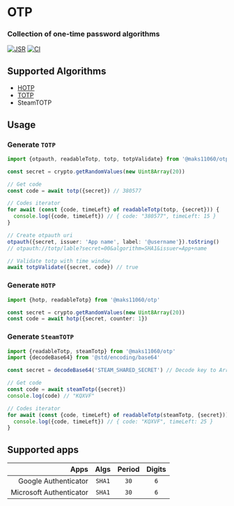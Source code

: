 # **OTP**

### Collection of one-time password algorithms

[![JSR][JSR badge]][JSR] [![CI][CI badge]][CI]

[JSR]: https://jsr.io/@maks11060/otp
[JSR badge]: https://jsr.io/badges/@maks11060/otp
[CI]: https://github.com/MAKS11060/otp/actions/workflows/ci.yml
[CI badge]: https://github.com/maks11060/otp/actions/workflows/ci.yml/badge.svg

## Supported Algorithms

- [HOTP](https://datatracker.ietf.org/doc/html/rfc4226)
- [TOTP](https://datatracker.ietf.org/doc/html/rfc6238)
- SteamTOTP

## Usage

### Generate `TOTP`

```ts
import {otpauth, readableTotp, totp, totpValidate} from '@maks11060/otp'

const secret = crypto.getRandomValues(new Uint8Array(20))

// Get code
const code = await totp({secret}) // 380577

// Codes iterator
for await (const {code, timeLeft} of readableTotp(totp, {secret})) {
  console.log({code, timeLeft}) // { code: "380577", timeLeft: 15 }
}

// Create otpauth uri
otpauth({secret, issuer: 'App name', label: '@username'}).toString()
// otpauth://totp/lable?secret=00&algorithm=SHA1&issuer=App+name

// Validate totp with time window
await totpValidate({secret, code}) // true
```

### Generate `HOTP`

```ts
import {hotp, readableTotp} from '@maks11060/otp'

const secret = crypto.getRandomValues(new Uint8Array(20))
const code = await hotp({secret, counter: 1})
```

### Generate `SteamTOTP`

```ts
import {readableTotp, steamTotp} from '@maks11060/otp'
import {decodeBase64} from '@std/encoding/base64'

const secret = decodeBase64('STEAM_SHARED_SECRET') // Decode key to ArrayBuffer

// Get code
const code = await steamTotp({secret})
console.log(code) // "KQXVF"

// Codes iterator
for await (const {code, timeLeft} of readableTotp(steamTotp, {secret})) {
  console.log({code, timeLeft}) // { code: "KQXVF", timeLeft: 25 }
}
```

## Supported apps

|                    Apps |  Algs  | Period | Digits |
| ----------------------: | :----: | :----: | :----: |
|    Google Authenticator | `SHA1` |  `30`  |  `6`   |
| Microsoft Authenticator | `SHA1` |  `30`  |  `6`   |
